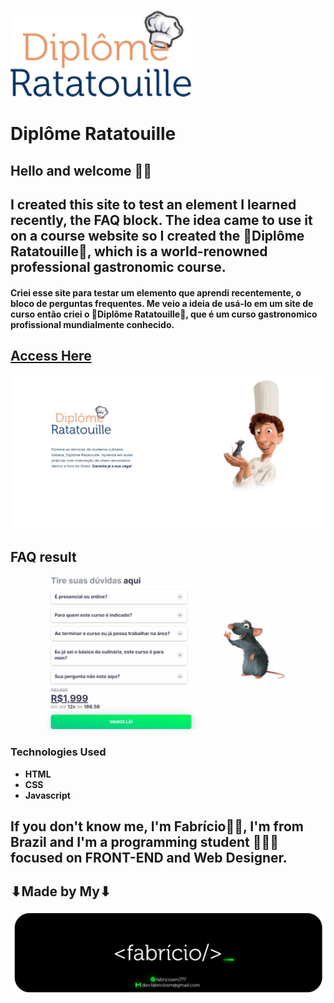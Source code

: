 ![Top-Image](./images/img/mainLOGO.png)
# **Diplôme Ratatouille**

## **Hello and welcome** 👋🏻
## I created this site to test an element I learned recently, the FAQ block. The idea came to use it on a course website so I created the 🧀Diplôme Ratatouille🐀, which is a world-renowned professional gastronomic course.
#### Criei esse site para testar um elemento que aprendi recentemente, o bloco de perguntas frequentes. Me veio a ideia de usá-lo em um site de curso então criei o 🧀Diplôme Ratatouille🐀, que é um curso gastronomico profissional mundialmente conhecido.
## **[Access Here](https://gentle-begonia-6eb6de.netlify.app)**
![Desktop Preview](./images/readmeIMG/desktop.png)
## **FAQ result**
![GIF FAQ](./images/readmeIMG/gifFAQ.gif)

### **Technologies Used**
- **HTML**
- **CSS**
- **Javascript**
## If you don't know me, **I'm Fabrício🤙🏻**, I'm from Brazil and I'm a programming student 👨🏻‍💻 focused on FRONT-END and Web Designer. 
## **⬇Made by My⬇**
![My banner](./images/readmeIMG/bannerREADME.png)